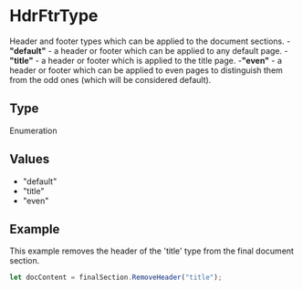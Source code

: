 # HdrFtrType

Header and footer types which can be applied to the document sections.
-**"default"** - a header or footer which can be applied to any default page.
-**"title"** - a header or footer which is applied to the title page.
-**"even"** - a header or footer which can be applied to even pages to distinguish them from the odd ones (which will be considered default).

## Type

Enumeration

## Values

- "default"
- "title"
- "even"


## Example

This example removes the header of the 'title' type from the final document section.

```javascript editor-docx
let docContent = finalSection.RemoveHeader("title");
```

